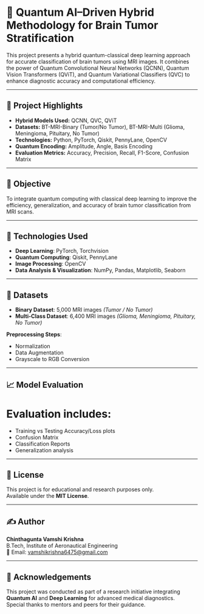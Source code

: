 # 🧠 Quantum AI–Driven Hybrid Methodology for Brain Tumor Stratification

This project presents a hybrid quantum-classical deep learning approach for accurate classification of brain tumors using MRI images. It combines the power of Quantum Convolutional Neural Networks (QCNN), Quantum Vision Transformers (QViT), and Quantum Variational Classifiers (QVC) to enhance diagnostic accuracy and computational efficiency.

---

## 📌 Project Highlights

- **Hybrid Models Used:** QCNN, QVC, QViT
- **Datasets:** BT-MRI-Binary (Tumor/No Tumor), BT-MRI-Multi (Glioma, Meningioma, Pituitary, No Tumor)
- **Technologies:** Python, PyTorch, Qiskit, PennyLane, OpenCV
- **Quantum Encoding:** Amplitude, Angle, Basis Encoding
- **Evaluation Metrics:** Accuracy, Precision, Recall, F1-Score, Confusion Matrix

---

## 🧪 Objective

To integrate quantum computing with classical deep learning to improve the efficiency, generalization, and accuracy of brain tumor classification from MRI scans.

---
## 🧠 Technologies Used

- **Deep Learning**: PyTorch, Torchvision  
- **Quantum Computing**: Qiskit, PennyLane  
- **Image Processing**: OpenCV  
- **Data Analysis & Visualization**: NumPy, Pandas, Matplotlib, Seaborn  
---

## 📁 Datasets

- **Binary Dataset**: 5,000 MRI images *(Tumor / No Tumor)*  
- **Multi-Class Dataset**: 6,400 MRI images *(Glioma, Meningioma, Pituitary, No Tumor)*  

**Preprocessing Steps**:
- Normalization  
- Data Augmentation  
- Grayscale to RGB Conversion  

---

## 📈 Model Evaluation

# Evaluation includes:

- Training vs Testing Accuracy/Loss plots  
- Confusion Matrix  
- Classification Reports  
- Generalization analysis  

---

## 📝 License

This project is for educational and research purposes only.  
Available under the **MIT License**.

---

## ✍️ Author

**Chinthagunta Vamshi Krishna**  
B.Tech, Institute of Aeronautical Engineering  
📧 Email: vamshikrishna6475@gmail.com

---

## 🙌 Acknowledgements

This project was conducted as part of a research initiative integrating **Quantum AI** and **Deep Learning** for advanced medical diagnostics.  
Special thanks to mentors and peers for their guidance.
